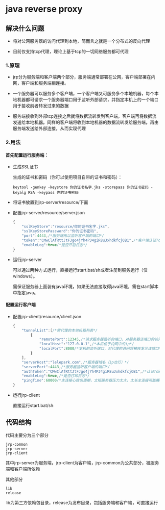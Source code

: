 # java reverse proxy

## 解决什么问题
* 将对公网服务器的访问代理到本地，简而言之就是一个分布式的反向代理

* 目前仅支持tcp代理，理论上基于tcp的一切网络服务都可代理

### 1.原理
* jrp分为服务端和客户端两个部分，服务端通常部署在公网，客户端部署在内网，客户端和服务端相连接。

* 一个服务器可以服务多个客户端，一个客户端又可服务多个本地机器，每个本地机器都可请求一个服务器端口用于监听外部请求，并指定本机上的一个端口用于接收前者转发过来的数据

* 服务端接收到外部tcp连接之后就将数据流转发到客户端，客户端再将数据流发送给本地机器。同样的客户端将收到本地机器的数据流转发给服务端，再由服务端发送给外部连接，从而实现代理

### 2.用法
#### 首先配置运行服务端：
* 生成SSL证书

    生成的证书和密码（你可以使用项目自带的证书和密码）：
    ```shell
    keytool -genkey -keystore 你的证书名字.jks -storepass 你的证书密码 -keyalg RSA -keypass 你的证书密码
    ```
* 将证书放置到jrp-server/resource/下面
* 配置jrp-server/resource/server.json
    ```javascript
    {
        "sslKeyStore":"resource/你的证书名字.jks",
        "sslKeyStorePassword":"你的证书密码",
        "port":4443,/*服务端用以监听客户端的端口*/
    	"token":"CMwClAfRttJtFJgo4jYh4PJ4giR8uJxhdkfcjOB1",/*客户端认证Token*/
        "enableLog":true/*是否开启日志*/
    }
    ```
* 运行jrp-server

    可以通过两种方式运行，直接运行start.bat/sh或者注册到服务运行（仅windows）。
    
    需保证服务器上面装有java环境，如果无法直接取得java环境，需在start脚本中指定java。

#### 配置运行客户端
* 配置jrp-client/resource/client.json
    ```javascript
    {
        "tunnelList":[/*需代理的本地机器列表*/
            {
                "remotePort":12345,/*请求服务器监听的端口，对服务器该端口的访问将被转发到本机*/
                "localHost":"127.0.0.1",/*本机位于内网中的ip*/
                "localPort":8080/*本机的监听端口，对代理的访问将被转发至该端口*/
            }
        ],
        "serverHost":"lelepark.com",/*服务器域名（ip也行）*/
        "serverPort":4443,/*服务器监听客户端的端口*/
	    "authToken":"CMwClAfRttJtFJgo4jYh4PJ4giR8uJxhdkfcjOB1",/*认证Token*/
        "enableLog":true,/*是否打印日志*/
        "pingTime":60000/*主连接心跳包周期，太短服务器压力太大，太长主连接可能睡死*/
    }
    ```
* 运行jrp-client

    直接运行start.bat/sh

## 代码结构
代码主要分为三个部分

    jrp-common
    jrp-server
    jrp-client
其中jrp-server为服务端，jrp-client为客户端，jrp-common为公共部分，被服务端和客户端所依赖

其他部分

    lib
    release
lib为第三方依赖包目录，release为发布目录，包括服务端和客户端，可直接运行
